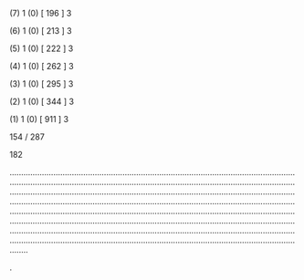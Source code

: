 (7) 1 (0) [ 196 ] 3 


(6) 1 (0) [ 213 ] 3 


(5) 1 (0) [ 222 ] 3 


(4) 1 (0) [ 262 ] 3 


(3) 1 (0) [ 295 ] 3 


(2) 1 (0) [ 344 ] 3 


(1) 1 (0) [ 911 ] 3 


154 / 287 


182 


........................................................................................................................................................................................................................................................................................................................................................................................................................................................................................................................................................................................................................................................................................................................................................................................................................................................................................................................................................................................................................................ 


 


. 

